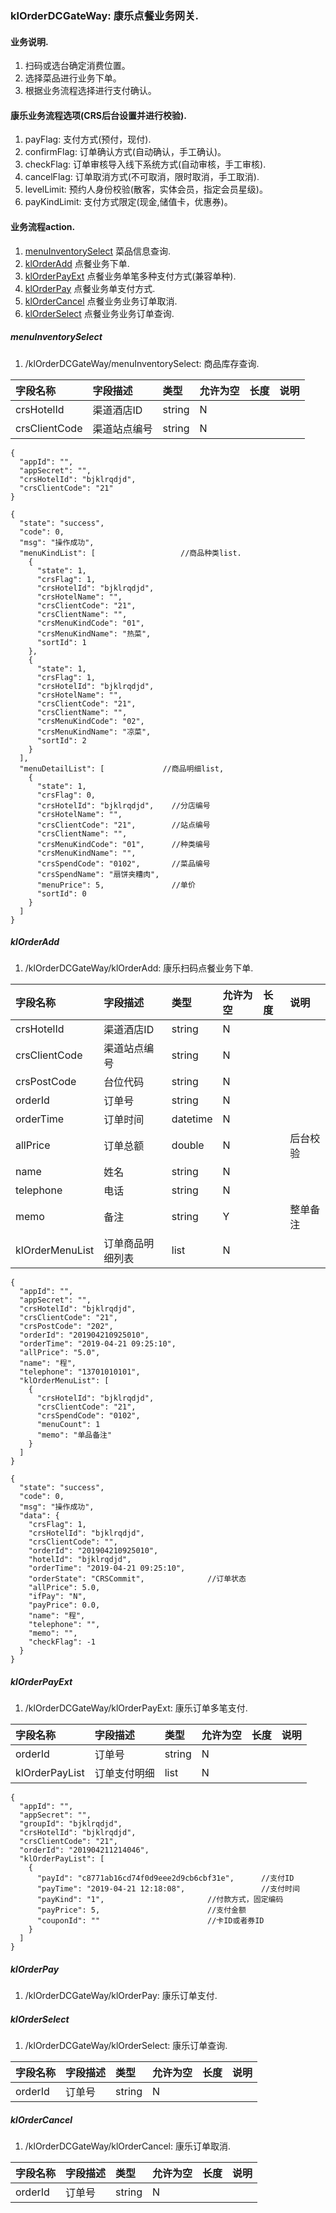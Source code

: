 ### klOrderDCGateWay: 康乐点餐业务网关.

#### 业务说明.
1. 扫码或选台确定消费位置。
1. 选择菜品进行业务下单。
1. 根据业务流程选择进行支付确认。

#### 康乐业务流程选项(CRS后台设置并进行校验).
1. payFlag:     支付方式(预付，现付).
1. confirmFlag: 订单确认方式(自动确认，手工确认)。
1. checkFlag:  订单审核导入线下系统方式(自动审核，手工审核).
1. cancelFlag: 订单取消方式(不可取消，限时取消，手工取消).
1. levelLimit: 预约人身份校验(散客，实体会员，指定会员星级)。
1. payKindLimit: 支付方式限定(现金,储值卡，优惠券)。

#### 业务流程action.
1. [menuInventorySelect](#menuInventorySelect)  菜品信息查询.
1. [klOrderAdd](#klOrderAdd)  点餐业务下单.
1. [klOrderPayExt](#klOrderPayExt)  点餐业务单笔多种支付方式(兼容单种).
1. [klOrderPay](#klOrderPay)  点餐业务单支付方式.
1. [klOrderCancel](#klOrderCancel)  点餐业务业务订单取消.
1. [klOrderSelect](#klOrderSelect)  点餐业务业务订单查询.

##### menuInventorySelect
1. /klOrderDCGateWay/menuInventorySelect:     商品库存查询.

| 字段名称 | 字段描述 | 类型 | 允许为空 | 长度 | 说明 |
| :--- | :--- | :--- | :--- | :--- | :--- |
| crsHotelId | 渠道酒店ID | string | N |  |  |
| crsClientCode | 渠道站点编号 | string | N |  |  |
```
{
  "appId": "",
  "appSecret": "",
  "crsHotelId": "bjklrqdjd",
  "crsClientCode": "21"
}
```
```
{
  "state": "success",
  "code": 0,
  "msg": "操作成功",
  "menuKindList": [                   //商品种类list.
    {
      "state": 1,
      "crsFlag": 1,
      "crsHotelId": "bjklrqdjd",
      "crsHotelName": "",
      "crsClientCode": "21",
      "crsClientName": "",
      "crsMenuKindCode": "01",
      "crsMenuKindName": "热菜",
      "sortId": 1
    },
    {
      "state": 1,
      "crsFlag": 1,
      "crsHotelId": "bjklrqdjd",
      "crsHotelName": "",
      "crsClientCode": "21",
      "crsClientName": "",
      "crsMenuKindCode": "02",
      "crsMenuKindName": "凉菜",
      "sortId": 2
    }
  ],
  "menuDetailList": [             //商品明细list,
    {
      "state": 1,
      "crsFlag": 0,
      "crsHotelId": "bjklrqdjd",    //分店编号
      "crsHotelName": "",
      "crsClientCode": "21",        //站点编号
      "crsClientName": "",
      "crsMenuKindCode": "01",      //种类编号
      "crsMenuKindName": "",
      "crsSpendCode": "0102",       //菜品编号
      "crsSpendName": "扇饼夹糟肉",
      "menuPrice": 5,               //单价
      "sortId": 0
    }
  ]
}
```
##### klOrderAdd
1. /klOrderDCGateWay/klOrderAdd:              康乐扫码点餐业务下单.

| 字段名称 | 字段描述 | 类型 | 允许为空 | 长度 | 说明 |
| :--- | :--- | :--- | :--- | :--- | :--- |
| crsHotelId | 渠道酒店ID | string | N |  |  |
| crsClientCode | 渠道站点编号 | string | N |  |  |
| crsPostCode | 台位代码 | string | N |  |  |
| orderId | 订单号 | string | N |  |  |
| orderTime | 订单时间 | datetime | N |  |  |
| allPrice | 订单总额 | double | N |  | 后台校验 |
| name | 姓名 | string | N |  |  |
| telephone | 电话 | string | N |  |  |
| memo | 备注 | string | Y |  | 整单备注 |
| klOrderMenuList | 订单商品明细列表 | list | N |  |  |
```
{
  "appId": "",
  "appSecret": "",
  "crsHotelId": "bjklrqdjd",
  "crsClientCode": "21",
  "crsPostCode": "202",
  "orderId": "201904210925010",
  "orderTime": "2019-04-21 09:25:10",
  "allPrice": "5.0",
  "name": "程",
  "telephone": "13701010101",
  "klOrderMenuList": [
    {
      "crsHotelId": "bjklrqdjd",
      "crsClientCode": "21",
      "crsSpendCode": "0102",
      "menuCount": 1
      "memo": "单品备注"
    }
  ]
}
```
```
{
  "state": "success",
  "code": 0,
  "msg": "操作成功",
  "data": {
    "crsFlag": 1,
    "crsHotelId": "bjklrqdjd",
    "crsClientCode": "",
    "orderId": "201904210925010",
    "hotelId": "bjklrqdjd",
    "orderTime": "2019-04-21 09:25:10",
    "orderState": "CRSCommit",              //订单状态
    "allPrice": 5.0,
    "ifPay": "N",
    "payPrice": 0.0,
    "name": "程",
    "telephone": "",
    "memo": "",
    "checkFlag": -1
  }
}
```
##### klOrderPayExt
1. /klOrderDCGateWay/klOrderPayExt:           康乐订单多笔支付.

| 字段名称 | 字段描述 | 类型 | 允许为空 | 长度 | 说明 |
| :--- | :--- | :--- | :--- | :--- | :--- |
| orderId | 订单号 | string | N |  |  |
| klOrderPayList | 订单支付明细 | list | N |  |  |
```
{
  "appId": "",
  "appSecret": "",
  "groupId": "bjklrqdjd",
  "crsHotelId": "bjklrqdjd",
  "crsClientCode": "21",
  "orderId": "201904211214046",
  "klOrderPayList": [
    {
      "payId": "c8771ab16cd74f0d9eee2d9cb6cbf31e",      //支付ID
      "payTime": "2019-04-21 12:18:08",                 //支付时间
      "payKind": "1",                       //付款方式，固定编码
      "payPrice": 5,                        //支付金额
      "couponId": ""                        //卡ID或者券ID
    }
  ]
}
```
##### klOrderPay
1. /klOrderDCGateWay/klOrderPay:              康乐订单支付.
##### klOrderSelect
1. /klOrderDCGateWay/klOrderSelect:           康乐订单查询.

| 字段名称 | 字段描述 | 类型 | 允许为空 | 长度 | 说明 |
| :--- | :--- | :--- | :--- | :--- | :--- |
| orderId | 订单号 | string | N |  |  |
##### klOrderCancel
1. /klOrderDCGateWay/klOrderCancel:           康乐订单取消.

| 字段名称 | 字段描述 | 类型 | 允许为空 | 长度 | 说明 |
| :--- | :--- | :--- | :--- | :--- | :--- |
| orderId | 订单号 | string | N |  |  |